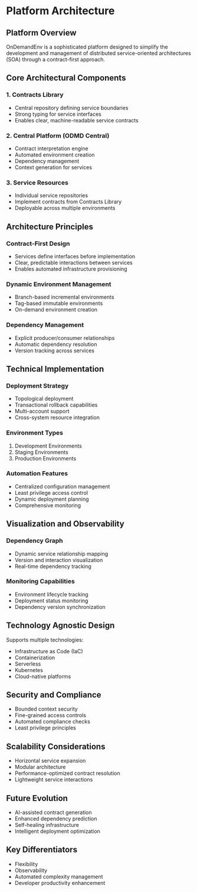 # Platform Architecture

## Platform Overview

OnDemandEnv is a sophisticated platform designed to simplify the development and management of distributed service-oriented architectures (SOA) through a contract-first approach.

## Core Architectural Components

### 1. Contracts Library
- Central repository defining service boundaries
- Strong typing for service interfaces
- Enables clear, machine-readable service contracts

### 2. Central Platform (ODMD Central)
- Contract interpretation engine
- Automated environment creation
- Dependency management
- Context generation for services

### 3. Service Resources
- Individual service repositories
- Implement contracts from Contracts Library
- Deployable across multiple environments

## Architecture Principles

### Contract-First Design
- Services define interfaces before implementation
- Clear, predictable interactions between services
- Enables automated infrastructure provisioning

### Dynamic Environment Management
- Branch-based incremental environments
- Tag-based immutable environments
- On-demand environment creation

### Dependency Management
- Explicit producer/consumer relationships
- Automatic dependency resolution
- Version tracking across services

## Technical Implementation

### Deployment Strategy
- Topological deployment
- Transactional rollback capabilities
- Multi-account support
- Cross-system resource integration

### Environment Types
1. Development Environments
2. Staging Environments
3. Production Environments

### Automation Features
- Centralized configuration management
- Least privilege access control
- Dynamic deployment planning
- Comprehensive monitoring

## Visualization and Observability

### Dependency Graph
- Dynamic service relationship mapping
- Version and interaction visualization
- Real-time dependency tracking

### Monitoring Capabilities
- Environment lifecycle tracking
- Deployment status monitoring
- Dependency version synchronization

## Technology Agnostic Design

Supports multiple technologies:
- Infrastructure as Code (IaC)
- Containerization
- Serverless
- Kubernetes
- Cloud-native platforms

## Security and Compliance

- Bounded context security
- Fine-grained access controls
- Automated compliance checks
- Least privilege principles

## Scalability Considerations

- Horizontal service expansion
- Modular architecture
- Performance-optimized contract resolution
- Lightweight service interactions

## Future Evolution

- AI-assisted contract generation
- Enhanced dependency prediction
- Self-healing infrastructure
- Intelligent deployment optimization

## Key Differentiators

- Flexibility
- Observability
- Automated complexity management
- Developer productivity enhancement